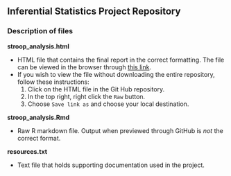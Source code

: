 ## Inferential Statistics Project Repository

### Description of files

__stroop_analysis.html__
  * HTML file that contains the final report in the correct formatting. The file can be viewed in the browser through [this link](https://tcjulian.github.io/stroop_analysis.html). 
  * If you wish to view the file without downloading the entire repository, follow these instructions:
     1. Click on the HTML file in the Git Hub repository.
     2. In the top right, right click the `Raw` button.
     3. Choose `Save link as` and choose your local destination.

__stroop_analysis.Rmd__
  * Raw R markdown file. Output when previewed through GitHub is _not_ the correct format.
  
__resources.txt__
  * Text file that holds supporting documentation used in the project.
